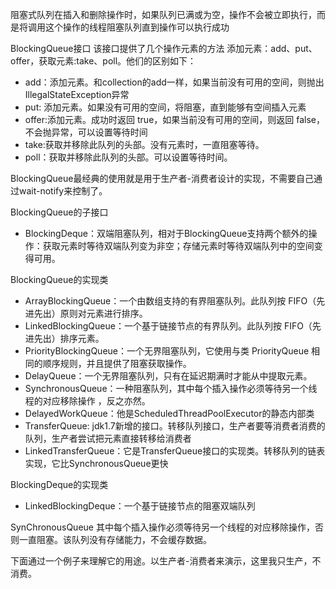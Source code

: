 阻塞式队列在插入和删除操作时，如果队列已满或为空，操作不会被立即执行，而是将调用这个操作的线程阻塞队列直到操作可以执行成功

BlockingQueue接口
该接口提供了几个操作元素的方法
添加元素：add、put、offer，获取元素:take、poll。他们的区别如下：
* add：添加元素。和collection的add一样，如果当前没有可用的空间，则抛出 IllegalStateException异常
* put: 添加元素。如果没有可用的空间，将阻塞，直到能够有空间插入元素
* offer:添加元素。成功时返回 true，如果当前没有可用的空间，则返回 false，不会抛异常，可以设置等待时间
* take:获取并移除此队列的头部。没有元素时，一直阻塞等待。
* poll：获取并移除此队列的头部。可以设置等待时间。

BlockingQueue最经典的使用就是用于生产者-消费者设计的实现，不需要自己通过wait-notify来控制了。

BlockingQueue的子接口
* BlockingDeque：双端阻塞队列，相对于BlockingQueue支持两个额外的操作：获取元素时等待双端队列变为非空；存储元素时等待双端队列中的空间变得可用。 


BlockingQueue的实现类
* ArrayBlockingQueue：一个由数组支持的有界阻塞队列。此队列按 FIFO（先进先出）原则对元素进行排序。
* LinkedBlockingQueue：一个基于链接节点的有界队列。此队列按 FIFO（先进先出）排序元素。
* PriorityBlockingQueue：一个无界阻塞队列，它使用与类 PriorityQueue 相同的顺序规则，并且提供了阻塞获取操作。
* DelayQueue：一个无界阻塞队列，只有在延迟期满时才能从中提取元素。
* SynchronousQueue：一种阻塞队列，其中每个插入操作必须等待另一个线程的对应移除操作 ，反之亦然。
* DelayedWorkQueue：他是ScheduledThreadPoolExecutor的静态内部类
* TransferQueue: jdk1.7新增的接口。转移队列接口，生产者要等消费者消费的队列，生产者尝试把元素直接转移给消费者
* LinkedTransferQueue：它是TransferQueue接口的实现类。转移队列的链表实现，它比SynchronousQueue更快

BlockingDeque的实现类
* LinkedBlockingDeque：一个基于链接节点的阻塞双端队列



SynChronousQueue
其中每个插入操作必须等待另一个线程的对应移除操作，否则一直阻塞。该队列没有存储能力，不会缓存数据。


下面通过一个例子来理解它的用途。以生产者-消费者来演示，这里我只生产，不消费。






